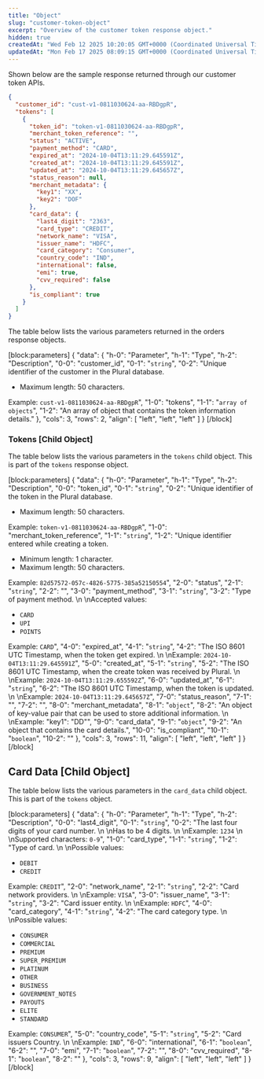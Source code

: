 ```yaml
---
title: "Object"
slug: "customer-token-object"
excerpt: "Overview of the customer token response object."
hidden: true
createdAt: "Wed Feb 12 2025 10:20:05 GMT+0000 (Coordinated Universal Time)"
updatedAt: "Mon Feb 17 2025 08:09:15 GMT+0000 (Coordinated Universal Time)"
---
```

Shown below are the sample response returned through our customer token APIs.

```json Tokens Response Object
{
  "customer_id": "cust-v1-0811030624-aa-RBDgpR",
  "tokens": [
    {
      "token_id": "token-v1-0811030624-aa-RBDgpR",
      "merchant_token_reference": "",
      "status": "ACTIVE",
      "payment_method": "CARD",
      "expired_at": "2024-10-04T13:11:29.645591Z",
      "created_at": "2024-10-04T13:11:29.645591Z",
      "updated_at": "2024-10-04T13:11:29.645657Z",
      "status_reason": null,
      "merchant_metadata": {
        "key1": "XX",
        "key2": "DOF"
      },
      "card_data": {
        "last4_digit": "2363",
        "card_type": "CREDIT",
        "network_name": "VISA",
        "issuer_name": "HDFC",
        "card_category": "Consumer",
        "country_code": "IND",
        "international": false,
        "emi": true,
        "cvv_required": false
      },
      "is_compliant": true
    }
  ]
}
```

The table below lists the various parameters returned in the orders response objects.

[block:parameters]
{
  "data": {
    "h-0": "Parameter",
    "h-1": "Type",
    "h-2": "Description",
    "0-0": "customer_id",
    "0-1": "`string`",
    "0-2": "Unique identifier of the customer in the Plural database.<ul><li>Maximum length: 50 characters.</ul></li>Example: `cust-v1-0811030624-aa-RBDgpR`",
    "1-0": "tokens",
    "1-1": "`array of objects`",
    "1-2": "An array of object that contains the token information details."
  },
  "cols": 3,
  "rows": 2,
  "align": [
    "left",
    "left",
    "left"
  ]
}
[/block]


### Tokens [Child Object]

The table below lists the various parameters in the `tokens` child object. This is part of the `tokens` response object.

[block:parameters]
{
  "data": {
    "h-0": "Parameter",
    "h-1": "Type",
    "h-2": "Description",
    "0-0": "token_id",
    "0-1": "`string`",
    "0-2": "Unique identifier of the token in the Plural database.<ul><li>Maximum length: 50 characters.</ul></li>Example: `token-v1-0811030624-aa-RBDgpR`",
    "1-0": "merchant_token_reference",
    "1-1": "`string`",
    "1-2": "Unique identifier entered while creating a token.<ul><li>Minimum length: 1 character.</li><li>Maximum length: 50 characters.</ul></li>Example: `82d57572-057c-4826-5775-385a52150554`",
    "2-0": "status",
    "2-1": "`string`",
    "2-2": "",
    "3-0": "payment_method",
    "3-1": "`string`",
    "3-2": "Type of payment method.  \n  \nAccepted values:<ul><li>`CARD`</li><li>`UPI`</li><li>`POINTS`</ul></li>Example: `CARD`",
    "4-0": "expired_at",
    "4-1": "`string`",
    "4-2": "The ISO 8601 UTC Timestamp, when the token get expired.  \n  \nExample: `2024-10-04T13:11:29.645591Z`",
    "5-0": "created_at",
    "5-1": "`string`",
    "5-2": "The ISO 8601 UTC Timestamp, when the create token was received by Plural.  \n  \nExample: `2024-10-04T13:11:29.655592Z`",
    "6-0": "updated_at",
    "6-1": "`string`",
    "6-2": "The ISO 8601 UTC Timestamp, when the token is updated.  \n  \nExample: `2024-10-04T13:11:29.645657Z`",
    "7-0": "status_reason",
    "7-1": "",
    "7-2": "",
    "8-0": "merchant_metadata",
    "8-1": "`object`",
    "8-2": "An object of key-value pair that can be used to store additional information.  \n  \nExample: \"key1\": \"DD\"",
    "9-0": "card_data",
    "9-1": "`object`",
    "9-2": "An object that contains the card details.",
    "10-0": "is_compliant",
    "10-1": "`boolean`",
    "10-2": ""
  },
  "cols": 3,
  "rows": 11,
  "align": [
    "left",
    "left",
    "left"
  ]
}
[/block]


## Card Data [Child Object]

The table below lists the various parameters in the `card_data` child object. This is part of the `tokens` object.

[block:parameters]
{
  "data": {
    "h-0": "Parameter",
    "h-1": "Type",
    "h-2": "Description",
    "0-0": "last4_digit",
    "0-1": "`string`",
    "0-2": "The last four digits of your card number.  \n  \nHas to be 4 digits.  \n  \nExample: `1234`  \n  \nSupported characters: `0-9`",
    "1-0": "card_type",
    "1-1": "`string`",
    "1-2": "Type of card.  \n  \nPossible values:<ul><li>`DEBIT`</li><li>`CREDIT`</ul></li>Example: `CREDIT`",
    "2-0": "network_name",
    "2-1": "`string`",
    "2-2": "Card network providers.  \n  \nExample: `VISA`",
    "3-0": "issuer_name",
    "3-1": "`string`",
    "3-2": "Card issuer entity.  \n  \nExample: `HDFC`",
    "4-0": "card_category",
    "4-1": "`string`",
    "4-2": "The card category type.  \n  \nPossible values:<ul><li>`CONSUMER`</li><li>`COMMERCIAL`</li><li>`PREMIUM`</li><li>`SUPER_PREMIUM`</li><li>`PLATINUM`</li><li>`OTHER`</li><li>`BUSINESS`</li><li>`GOVERNMENT_NOTES`</li><li>`PAYOUTS`</li><li>`ELITE`</li><li>`STANDARD`</ul></li>Example: `CONSUMER`",
    "5-0": "country_code",
    "5-1": "`string`",
    "5-2": "Card issuers Country.  \n  \nExample: `IND`",
    "6-0": "international",
    "6-1": "`boolean`",
    "6-2": "",
    "7-0": "emi",
    "7-1": "`boolean`",
    "7-2": "",
    "8-0": "cvv_required",
    "8-1": "`boolean`",
    "8-2": ""
  },
  "cols": 3,
  "rows": 9,
  "align": [
    "left",
    "left",
    "left"
  ]
}
[/block]
